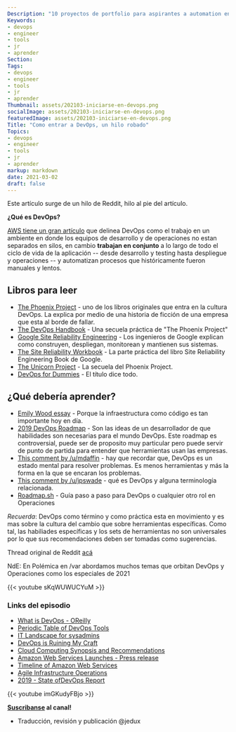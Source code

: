 ```yaml
---
Description: "10 proyectos de portfolio para aspirantes a automation engineer"
Keywords:
- devops 
- engineer
- tools
- jr
- aprender
Section: 
Tags:
- devops 
- engineer
- tools
- jr
- aprender
Thumbnail: assets/202103-iniciarse-en-devops.png
socialImage: assets/202103-iniciarse-en-devops.png
featuredImage: assets/202103-iniciarse-en-devops.png
Title: "Como entrar a DevOps, un hilo robado"
Topics:
- devops 
- engineer
- tools
- jr
- aprender
markup: markdown
date: 2021-03-02
draft: false
---
```


Este artículo surge de un hilo de Reddit, hilo al pie del artículo.

**¿Qué es DevOps?** 

[AWS tiene un gran artículo](https://aws.amazon.com/devops/what-is-devops/) que delinea DevOps como el trabajo en un ambiente en donde los equipos de desarrollo y de operaciones no estan separados en silos, en cambio **trabajan en conjunto** a lo largo de todo el ciclo de vida de la aplicación -- desde desarrollo y testing hasta despliegue y operaciones -- y automatizan procesos que históricamente fueron manuales y lentos.

<!--more-->

## Libros para leer

* [The Phoenix Project](https://www.amazon.com/Phoenix-Project-DevOps-Helping-Business/dp/1942788290) - uno de los libros originales que entra en la cultura DevOps. La explica por medio de una historia de ficción de una empresa que esta al borde de fallar.
* [The DevOps Handbook](https://www.amazon.com/dp/1942788002) - Una secuela práctica de "The Phoenix Project"
* [Google Site Reliability Engineering](https://landing.google.com/sre/books/) - Los ingenieros de Google explican como construyen, despliegan, monitorean y mantienen sus sistemas.
* [The Site Reliability Workbook](https://landing.google.com/sre/workbook/toc/) - La parte práctica del libro Site Reliability Engineering Book de Google.
* [The Unicorn Project](https://www.amazon.com/Unicorn-Project-Developers-Disruption-Thriving-ebook/dp/B07QT9QR41) - La secuela del Phoenix Project.
* [DevOps for Dummies](https://www.amazon.com/DevOps-Dummies-Computer-Tech-ebook/dp/B07VXMLK3J/) - El título dice todo.

## ¿Qué debería aprender?

* [Emily Wood essay](https://crate.io/a/infrastructure-as-code-part-one/) - Porque la infraestructura como código es tan importante hoy en día.
* [2019 DevOps Roadmap](https://github.com/kamranahmedse/developer-roadmap#devops-roadmap) - Son las ideas de un desarrollador de que habilidades son necesarias para el mundo DevOps. Este roadmap es controversial, puede ser de proposito muy particular pero puede servir de punto de partida para entender que herramientas usan las empresas.
* [This comment by /u/mdaffin](https://www.reddit.com/r/devops/comments/abcyl2/sorry_having_a_midlife_tech_crisis/eczhsu1/) - hay que recordar que, DevOps es un estado mental para resolver problemas. Es menos herramientas y más la forma en la que se encaran los problemas.
* [This comment by /u/jpswade](https://gist.github.com/jpswade/4135841363e72ece8086146bd7bb5d91) - qué es DevOps y alguna terminología relacionada.
* [Roadmap.sh](https://roadmap.sh/devops) - Guía paso a paso para DevOps o cualquier otro rol en Operaciones

_Recuerda_: DevOps como término y como práctica esta en movimiento y es mas sobre la cultura del cambio que sobre herramientas específicas. Como tal, las habiliades específicas y los sets de herramientas no son universales por lo que sus recomendaciones deben ser tomadas como sugerencias.

Thread original de Reddit [acá](https://www.reddit.com/r/devops/comments/lvet1r/monthly_getting_into_devops_thread_202103/)

NdE: En Polémica en /var abordamos muchos temas que orbitan DevOps y Operaciones como los especiales de 2021

{{< youtube sKqWUWUCYuM >}}

### Links del episodio

- [What is DevOps - OReilly](http://radar.oreilly.com/2012/06/what-is-devops.html)
- [Periodic Table of DevOps Tools](https://digital.ai/periodic-table-of-devops-tools)
- [IT Landscape for sysadmins](https://sysadmin.it-landscape.info/)
- [DevOps is Ruining My Craft](http://tatiyants.com/devops-is-ruining-my-craft/)
- [Cloud Computing Synopsis and Recommendations](https://nvlpubs.nist.gov/nistpubs/Legacy/SP/nistspecialpublication800-146.pdf)
- [Amazon Web Services Launches - Press release](https://press.aboutamazon.com/news-releases/news-release-details/amazon-web-services-launches-amazon-s3-simple-storage-service)
- [Timeline of Amazon Web Services](https://en.wikipedia.org/wiki/Timeline_of_Amazon_Web_Services)
- [Agile Infrastructure Operations](http://www.jedi.be/presentations/agile-infrastructure-agile-2008.pdf)
- [2019 - State ofDevOps Report](https://media.webteam.puppet.com/uploads/2019/11/2019-state-of-devops-report-puppet-circleci-splunk_sml-1-1.pdf)

{{< youtube imGKudyFBjo >}}

**[Suscribanse](https://www.youtube.com/channel/UCPE3EUzO58EBHzrJp2Fv7_A) al canal!**

* Traducción, revisión y publicación @jedux